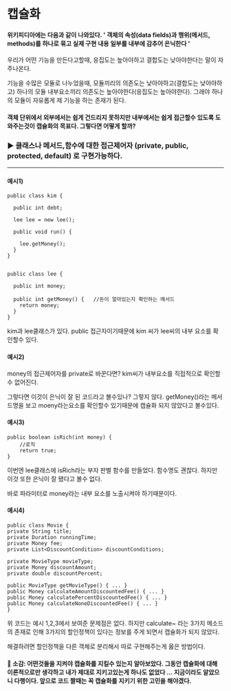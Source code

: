
# 캡슐화

#### 위키피디아에는 다음과 같이 나와있다. ' 객체의 속성(data fields)과 행위(메서드, methods)를 하나로 묶고 실제 구현 내용 일부를 내부에 감추어 은닉한다 ' 

우리가 어떤 기능을 만든다고할때, 응집도는 높아야하고 결합도는 낮아야한다는 말이 자주나온다. 

기능을 수많은 모듈로 나누었을때, 모듈끼리의 의존도는 낮아야하고(결합도는 낮아야하고) 하나의 모듈 내부요소끼리 의존도는 높아야한다(응집도는 높아야한다). 그래야 하나의 모듈이 자유롭게 제 기능을 하는 존재가 된다.

#### 객체 단위에서 외부에서는 쉽게 건드리지 못하지만 내부에서는 쉽게 접근할수 있도록 도와주는것이 캡슐화의 목표다. 그렇다면 어떻게 할까? 

###  ▶️ 클래스나 메서드,함수에 대한 접근제어자 (private, public, protected, default) 로 구현가능하다.

-------

#### 예시1)

    public class kim {

      public int debt;
      
      lee lee = new lee();
      
      public void run() {  
      
        lee.getMoney();
      }
    }


    public class lee {

      public int money;

      public int getMoney() {   //돈이 얼마있는지 확인하는 메서드
        return money;
      }
    }

kim과 lee클래스가 있다. public 접근자이기때문에 kim 씨가 lee씨의 내부 요소를 확인할수 있다.

#### 예시2)

money의 접근제어자를 private로 바꾼다면? kim씨가 내부요소를 직접적으로 확인할수 없어진다.

그렇다면 이것이 은닉이 잘 된 코드라고 볼수있나? 그렇지 않다. getMoney()라는 메서드명을 보고 moeny라는요소를 확인할수 있기때문에 캡슐화 되지 않았다고 볼수있다.

#### 예시3)

    public boolean isRich(int money) {
        //로직
        return true;
    }

이번엔 lee클래스에 isRich라는 부자 판별 함수를 만들었다. 함수명도 괜찮다. 하지만 이것 또한 은닉이 잘 됐다고 볼수 없다. 

바로 파라미터로 money라는 내부 요소를 노출시켜야 하기때문이다.

#### 예시4)

    public class Movie {
    private String title;
    private Duration runningTime;
    private Money fee;
    private List<DiscountCondition> discountConditions;
    
    private MovieType movieType;
    private Money discountAmount;
    private double discountPercent;
    
    public MovieType getMovieType() { ... }
    public Money calculateAmountDiscountedFee() { ... }
    public Money calculatePercentDiscountedFee() { ... }
    public Money calculateNoneDiscountedFee() { ... }
    }

위 코드는 예시 1,2,3에서 보여준 문제점은 없다. 하지만 calculate~ 라는 3가지 메소드의 존재로 인해 3가지의 할인정책이 있다는 정보를 주게 되면서 캡슐화가 되지 않았다.  

해결하려면 할인정책을 다른 객체로 분리해서 따로 구현해주는게 옳은 방법이다.

#### 📖 소감: 어떤것들을 지켜야 캡슐화를 지킬수 있는지 알아보았다. 그동안 캡슐화에 대해 이론적으로만 생각하고 내가 제대로 지키고있는게 하나도 없었다 ... 지금이라도 알았으니 다행이다. 앞으로 코드 짤때는 꼭 캡슐화를 지키기 위한 고민을 해야겠다.

